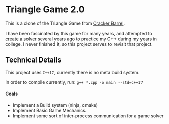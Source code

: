 # Triangle Game 2.0


This is a clone of the Triangle Game from [Cracker Barrel](https://blog.crackerbarrel.com/2021/08/13/how-to-beat-the-cracker-barrel-peg-game/).

I have been fascinated by this game for many years, and attempted to [create a solver](https://github.com/jamesraylittle/Triangle-Game) several years ago to practice my C++ during my years in college. I never finished it, so this project serves to revisit that project.

## Technical Details

This project uses `C++17`, currently there is no meta build system.

In order to compile currently, run:
`g++ *.cpp -o main --std=c++17`

#### Goals
* Implement a Build system (ninja, cmake)
* Implement Basic Game Mechanics
* Implement some sort of inter-process communication for a game solver